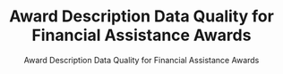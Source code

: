 ---
layout: resources-landing
title: "Award Description Data Quality for Financial Assistance Awards"
subtitle: "Award Description Data Quality for Financial Assistance Awards"
doc-link: ../assets/files/CONTROLLER_ALERT_AUGUST_2020_FA_Award_Des.pdf
filters: federal-financial-assistance controller-alert omb 2020 archived
fiscal_year: 2020
---